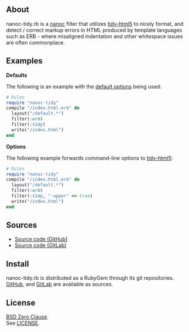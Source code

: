 ## About

nanoc-tidy.rb is a
[nanoc](https://nanoc.app)
filter that utilizes
[tidy-html5](https://github.com/htacg/tidy-html5)
to nicely format, and detect / correct markup
errors in HTML produced by template languages such as ERB -
where misaligned indentation and other whitespace issues
are often commonplace.

## Examples

__Defaults__

The following is an example with the
[default options](https://0x1eef.github.io/x/nanoc-tidy.rb/Nanoc/Tidy/Filter#default_options-class_method)
being used:

``` ruby
# Rules
require "nanoc-tidy"
compile "/index.html.erb" do
  layout("/default.*")
  filter(:erb)
  filter(:tidy)
  write("/index.html")
end
```

__Options__

The following example forwards command-line options to
[tidy-html5](https://github.com/htacg/tidy-html5):

```ruby
# Rules
require "nanoc-tidy"
compile "/index.html.erb" do
  layout("/default.*")
  filter(:erb)
  filter(:tidy, "-upper" => true)
  write("/index.html")
end
```

## Sources

* [Source code (GitHub)](https://github.com/0x1eef/nanoc-tidy.rb)
* [Source code (GitLab)](https://gitlab.com/0x1eef/nanoc-tidy.rb)

## <a id='install'>Install</a>

nanoc-tidy.rb is distributed as a RubyGem through its git repositories. <br>
[GitHub](https://github.com/0x1eef/nanoc-tidy.rb),
and
[GitLab](https://gitlab.com/0x1eef/nanoc-tidy.rb)
are available as sources.

## License

[BSD Zero Clause](https://choosealicense.com/licenses/0bsd/).
<br>
See [LICENSE](./LICENSE).
